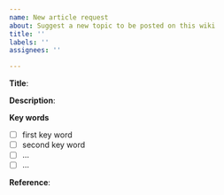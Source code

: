 ```yaml
---
name: New article request
about: Suggest a new topic to be posted on this wiki
title: ''
labels: ''
assignees: ''

---
```


**Title**:

**Description**:

**Key words**

- [ ] first key word
- [ ] second key word
- [ ] ... 
- [ ] ... 

**Reference**:
